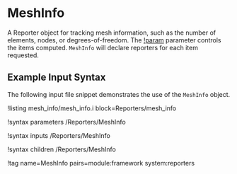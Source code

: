 # MeshInfo

A Reporter object for tracking mesh information, such as the number of elements, nodes, or
degrees-of-freedom. The [!param](/Reporters/MeshInfo/items) parameter controls the items
computed. `MeshInfo` will declare reporters for each item requested.

## Example Input Syntax

The following input file snippet demonstrates the use of the `MeshInfo` object.

!listing mesh_info/mesh_info.i block=Reporters/mesh_info

!syntax parameters /Reporters/MeshInfo

!syntax inputs /Reporters/MeshInfo

!syntax children /Reporters/MeshInfo

!tag name=MeshInfo pairs=module:framework system:reporters
